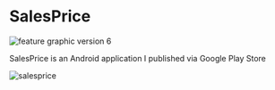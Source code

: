 # SalesPrice

![feature graphic version 6](https://cloud.githubusercontent.com/assets/11635523/19369949/60d59222-916e-11e6-8df4-dd082d5f98bb.png)


SalesPrice is an Android application I published via Google Play Store

![salesprice](https://cloud.githubusercontent.com/assets/11635523/19369945/5b248a54-916e-11e6-8682-e074881046d2.gif
)
